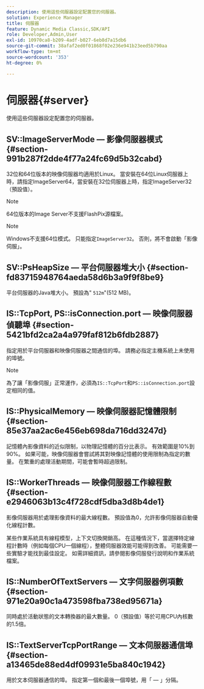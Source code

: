 ```yaml
---
description: 使用這些伺服器設定配置您的伺服器。
solution: Experience Manager
title: 伺服器
feature: Dynamic Media Classic,SDK/API
role: Developer,Admin,User
exl-id: 10970ca8-b209-4adf-b027-6eb8d7a15db6
source-git-commit: 38afaf2ed0f01868f02e236e941b23eed5b790aa
workflow-type: tm+mt
source-wordcount: '353'
ht-degree: 0%

---
```


# 伺服器{#server}

使用這些伺服器設定配置您的伺服器。

## SV::ImageServerMode — 影像伺服器模式 {#section-991b287f2dde4f77a24fc69d5b32cabd}

32位和64位版本的映像伺服器均適用於Linux。 當安裝在64位Linux伺服器上時，請指定ImageServer64，當安裝在32位伺服器上時，指定ImageServer32（預設值）。

>[!NOTE]
>
>64位版本的Image Server不支援FlashPix源檔案。

>[!NOTE]
>
>Windows不支援64位模式。 只能指定`ImageServer32`。 否則，將不會啟動「影像伺服」。

## SV::PsHeapSize — 平台伺服器堆大小 {#section-fd83715948764aeda58d6b3a9f9f8be9}

平台伺服器的Java堆大小。 預設為&quot; `512m`&quot;(512 MB)。

## IS::TcpPort, PS::isConnection.port — 映像伺服器偵聽埠 {#section-5421bfd2ca2a4a979faf812b6fdb2887}

指定用於平台伺服器和映像伺服器之間通信的埠。 請務必指定主機系統上未使用的埠號。

>[!NOTE]
>
>為了讓「影像伺服」正常運作，必須為`IS::TcpPort`和`PS::isConnection.port`設定相同的值。

## IS::PhysicalMemory — 映像伺服器記憶體限制 {#section-85e37aa2ac6e456eb698da716dd3247d}

記憶體內影像資料的近似限制，以物理記憶體的百分比表示。 有效範圍是10%到90%。 如果可能，映像伺服器會嘗試將其對映像記憶體的使用限制為指定的數量。 在繁重的處理活動期間，可能會暫時超過限制。

## IS::WorkerThreads — 映像伺服器工作線程數 {#section-e2946063b13c4f728cdf5dba3d8b4de1}

影像伺服器用於處理影像資料的最大線程數。 預設值為0，允許影像伺服器自動優化線程計數。

某些作業系統具有線程模型，上下文切換開銷高。 在這種情況下，當選擇特定線程計數時（例如每個CPU一個線程），整體伺服器效能可能得到改善。 可能需要一些實驗才能找到最佳設定。 如需詳細資訊，請參閱影像伺服發行說明和作業系統檔案。

## IS::NumberOfTextServers — 文字伺服器例項數 {#section-971e20a90c1a473598fba738ed95671a}

同時處於活動狀態的文本轉換器的最大數量。 0（預設值）等於可用CPU內核數的1.5倍。

## IS::TextServerTcpPortRange — 文本伺服器通信埠 {#section-a13465de88ed4df09931e5ba840c1942}

用於文本伺服器通信的埠。 指定第一個和最後一個埠號，用「 — 」分隔。
